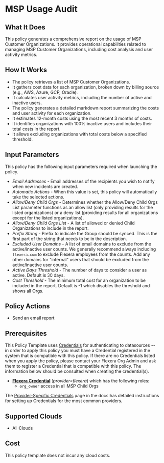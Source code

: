 # MSP Usage Audit

## What It Does

This policy generates a comprehensive report on the usage of MSP Customer Organizations. It provides operational capabilities related to managing MSP Customer Organizations, including cost analysis and user activity metrics.

## How It Works

- The policy retrieves a list of MSP Customer Organizations.
- It gathers cost data for each organization, broken down by billing source (e.g., AWS, Azure, GCP, Oracle).
- It calculates user activity metrics, including the number of active and inactive users.
- The policy generates a detailed markdown report summarizing the costs and user activity for each organization.
- It estimates 12-month costs using the most recent 3 months of costs.
- It identifies organizations with 100% inactive users and includes their total costs in the report.
- It allows excluding organizations with total costs below a specified threshold.

## Input Parameters

This policy has the following input parameters required when launching the policy.

- *Email Addresses* - Email addresses of the recipients you wish to notify when new incidents are created.
- *Automatic Actions* - When this value is set, this policy will automatically take the selected actions.
- *Allow/Deny Child Orgs* - Determines whether the Allow/Deny Child Orgs List parameter functions as an allow list (only providing results for the listed organizations) or a deny list (providing results for all organizations except for the listed organizations).
- *Allow/Deny Child Orgs List* - A list of allowed or denied Child Organizations to include in the report.
- *Prefix String* - Prefix to indicate the Group should be synced. This is the first part of the string that needs to be in the description.
- *Excluded User Domains* - A list of email domains to exclude from the active/inactive user counts. We generally recommend always including `flexera.com` to exclude Flexera employees from the counts. Add any other domains for "internal" users that should be excluded from the active/inactive user counts.
- *Active Days Threshold* - The number of days to consider a user as active. Default is 30 days.
- *Cost Threshold* - The minimum total cost for an organization to be included in the report. Default is -1 which disables the threshold and shows all Orgs.

## Policy Actions

- Send an email report

## Prerequisites

This Policy Template uses [Credentials](https://docs.flexera.com/flexera/EN/Automation/ManagingCredentialsExternal.htm) for authenticating to datasources -- in order to apply this policy you must have a Credential registered in the system that is compatible with this policy. If there are no Credentials listed when you apply the policy, please contact your Flexera Org Admin and ask them to register a Credential that is compatible with this policy. The information below should be consulted when creating the credential(s).

- [**Flexera Credential**](https://docs.flexera.com/flexera/EN/Automation/ProviderCredentials.htm) (*provider=flexera*) which has the following roles:
  - `org_owner` access in all MSP Child Orgs

The [Provider-Specific Credentials](https://docs.flexera.com/flexera/EN/Automation/ProviderCredentials.htm) page in the docs has detailed instructions for setting up Credentials for the most common providers.

## Supported Clouds

- All Clouds

## Cost

This policy template does not incur any cloud costs.
